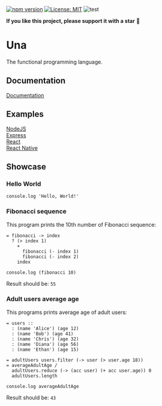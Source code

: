 [![npm version](https://img.shields.io/npm/v/una-language)](https://badge.fury.io/js/una-language)
[![License: MIT](https://img.shields.io/npm/l/una-language)](https://opensource.org/licenses/MIT)
![test](https://github.com/sergeyshpadyrev/una/workflows/test/badge.svg?branch=master)

**If you like this project, please support it with a star** 🌟

# Una

The functional programming language.

## Documentation
[Documentation](https://una-language.com/docs/) <br/>

## Examples
[NodeJS](https://github.com/una-language/examples/tree/main/nodejs) <br/>
[Express](https://github.com/una-language/example-express) <br/>
[React](https://github.com/una-language/examples/tree/main/react) <br/>
[React Native](https://github.com/una-language/examples/tree/main/react-native) <br/>

## Showcase

### Hello World
```
console.log 'Hello, World!'
```

### Fibonacci sequence
This program prints the 10th number of Fibonacci sequence:
```
= fibonacci -> index
  ? (> index 1)
    +
      fibonacci (- index 1) 
      fibonacci (- index 2)
    index

console.log (fibonacci 10)
```
Result should be: `55`

### Adult users average age
This programs prints average age of adult users:
```
= users ::
  : (name 'Alice') (age 12)
  : (name 'Bob') (age 41)
  : (name 'Chris') (age 32)
  : (name 'Diana') (age 56)
  : (name 'Ethan') (age 15)

= adultUsers users.filter (-> user (> user.age 18))
= averageAdultAge /
  adultUsers.reduce (-> (acc user) (+ acc user.age)) 0
  adultUsers.length

console.log averageAdultAge
```
Result should be: `43`
